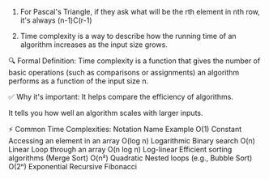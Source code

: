 1. For Pascal's Triangle, if they ask what will be the rth element in nth row, it's always (n-1)C(r-1)


2. Time complexity is a way to describe how the running time of an algorithm increases as the input size grows.

🔍 Formal Definition:
Time complexity is a function that gives the number of basic operations (such as comparisons or assignments) an algorithm performs as a function of the input size n.

✅ Why it's important:
It helps compare the efficiency of algorithms.

It tells you how well an algorithm scales with larger inputs.

⚡ Common Time Complexities:
Notation	Name	Example
O(1)	Constant	Accessing an element in an array
O(log n)	Logarithmic	Binary search
O(n)	Linear	Loop through an array
O(n log n)	Log-linear	Efficient sorting algorithms (Merge Sort)
O(n²)	Quadratic	Nested loops (e.g., Bubble Sort)
O(2ⁿ)	Exponential	Recursive Fibonacci
